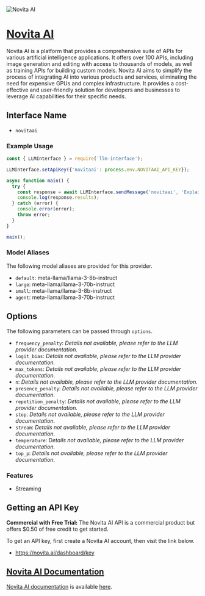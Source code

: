 ![Novita AI](https://samestrin.github.io/media/llm-interface/novitaai.png)

# [Novita AI](https://novita.ai)

Novita AI is a platform that provides a comprehensive suite of APIs for various artificial intelligence applications. It offers over 100 APIs, including image generation and editing with access to thousands of models, as well as training APIs for building custom models. Novita AI aims to simplify the process of integrating AI into various products and services, eliminating the need for expensive GPUs and complex infrastructure. It provides a cost-effective and user-friendly solution for developers and businesses to leverage AI capabilities for their specific needs.

## Interface Name

- `novitaai`

### Example Usage

```javascript
const { LLMInterface } = require('llm-interface');

LLMInterface.setApiKey({'novitaai': process.env.NOVITAAI_API_KEY});

async function main() {
  try {
    const response = await LLMInterface.sendMessage('novitaai', 'Explain the importance of low latency LLMs.');
    console.log(response.results);
  } catch (error) {
    console.error(error);
    throw error;
  }
}

main();
```

### Model Aliases

The following model aliases are provided for this provider. 

- `default`: meta-llama/llama-3-8b-instruct
- `large`: meta-llama/llama-3-70b-instruct
- `small`: meta-llama/llama-3-8b-instruct
- `agent`: meta-llama/llama-3-70b-instruct


## Options

The following parameters can be passed through `options`.

- `frequency_penalty`: _Details not available, please refer to the LLM provider documentation._
- `logit_bias`: _Details not available, please refer to the LLM provider documentation._
- `max_tokens`: _Details not available, please refer to the LLM provider documentation._
- `n`: _Details not available, please refer to the LLM provider documentation._
- `presence_penalty`: _Details not available, please refer to the LLM provider documentation._
- `repetition_penalty`: _Details not available, please refer to the LLM provider documentation._
- `stop`: _Details not available, please refer to the LLM provider documentation._
- `stream`: _Details not available, please refer to the LLM provider documentation._
- `temperature`: _Details not available, please refer to the LLM provider documentation._
- `top_p`: _Details not available, please refer to the LLM provider documentation._


### Features

- Streaming


## Getting an API Key

**Commercial with Free Trial:** The Novita AI API is a commercial product but offers $0.50 of free credit to get started.

To get an API key, first create a Novita AI account, then visit the link below.

- https://novita.ai/dashboard/key


## [Novita AI Documentation](https://novita.ai/get-started/Quick_Start.html)

[Novita AI documentation](https://novita.ai/get-started/Quick_Start.html) is available [here](https://novita.ai/get-started/Quick_Start.html).
